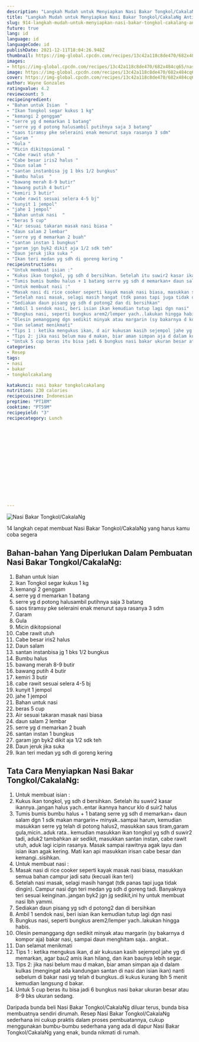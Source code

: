 ```yaml
---
description: "Langkah Mudah untuk Menyiapkan Nasi Bakar Tongkol/CakalaNg Anti Gagal"
title: "Langkah Mudah untuk Menyiapkan Nasi Bakar Tongkol/CakalaNg Anti Gagal"
slug: 914-langkah-mudah-untuk-menyiapkan-nasi-bakar-tongkol-cakalang-anti-gagal
future: true
lang: id
language: id
languageCode: id
publishDate: 2021-12-11T18:04:26.948Z 
thumbnail: https://img-global.cpcdn.com/recipes/13c42a118c8de470/682x484cq65/nasi-bakar-tongkolcakalang-foto-resep-utama.webp
images:
- https://img-global.cpcdn.com/recipes/13c42a118c8de470/682x484cq65/nasi-bakar-tongkolcakalang-foto-resep-utama.webp
image: https://img-global.cpcdn.com/recipes/13c42a118c8de470/682x484cq65/nasi-bakar-tongkolcakalang-foto-resep-utama.webp
cover: https://img-global.cpcdn.com/recipes/13c42a118c8de470/682x484cq65/nasi-bakar-tongkolcakalang-foto-resep-utama.webp
author: Wayne Gonzales
ratingvalue: 4.2
reviewcount: 5
recipeingredient:
- "Bahan untuk Isian  "
- "Ikan Tongkol segar kukus 1 kg"
- "kemangi 2 genggam"
- "serre yg d memarkan 1 batang"
- "serre yg d potong halusambil putihnya saja 3 batang"
- "saos tiramsy pke seleraini enak menurut saya rasanya 3 sdm"
- "Garam "
- "Gula "
- "Micin dikitopsional "
- "Cabe rawit utuh "
- "Cabe besar iris2 halus "
- "Daun salam "
- "santan instanbisa jg 1 bks 1/2 bungkus"
- "Bumbu halus  "
- "bawang merah 8-9 butir"
- "bawang putih 4 butir"
- "kemiri 3 butir"
- "cabe rawit sesuai selera 4-5 bj"
- "kunyit 1 jempol"
- "jahe 1 jempol"
- "Bahan untuk nasi  "
- "beras 5 cup"
- "Air sesuai takaran masak nasi biasa "
- "daun salam 2 lembar"
- "serre yg d memarkan 2 buah"
- "santan instan 1 bungkus"
- "garam jgn byk2 dikit aja 1/2 sdk teh"
- "Daun jeruk jika suka "
- "Ikan teri medan yg sdh di goreng kering "
recipeinstructions:
- "Untuk membuat isian :"
- "Kukus ikan tongkol, yg sdh d bersihkan. Setelah itu suwir2 kasar ikannya..jangan halus yach..entar ikannya hancur klo d suir2 halus"
- "Tumis bumis bumbu halus + 1 batang serre yg sdh d memarkan+ daun salam dgn 1 sdk makan margarin+ minyak..sampai harum, kemudian masukkan serre yg telah di potong halus2, masukkan saus tiram,garam gula,micin..aduk rata.. kemudian masukkan ikan tongkol yg sdh d suwir2 tadi, aduk2 tambahkan air sedikit, masukkan santan instan, cabe rawit utuh, aduk lagi icipin rasanya. Masak sampai rawitnya agak layu dan isian ikan agak kering. Mati kan api masukkan irisan cabe besar dan kemangi..sisihkan."
- "Untuk membuat nasi :"
- "Masak nasi di rice cooker seperti kayak masak nasi biasa, masukkan semua bahan campur jadi satu (kecuali ikan teri)"
- "Setelah nasi masak, selagi masih hangat (tdk panas tapi juga tidak dingin). Campur nasi dgn teri medan yg sdh d goreng tadi. Banyaknya teri sesuai keinginan..jangan byk2 jgn jg sedikit,ini hy untuk membuat nasi lbh yammi."
- "Sediakan daun pisang yg sdh d potong2 dan di bersihkan"
- "Ambil 1 sendok nasi, beri isian ikan kemudian tutup lagi dgn nasi"
- "Bungkus nasi, seperti bungkus arem2/lemper yach..lakukan hingga habis."
- "Olesin pemanggang dgn sedikit minyak atau margarin (sy bakarnya d kompor aja) bakar nasi, sampai daun menghitam saja.. angkat.."
- "Dan selamat menikmati"
- "Tips 1 : ketika mengukus ikan, d air kukusan kasih sejempol jahe yg di memarkan, agar bau2 amis ikan hilang, dan ikan baunya lebih segar."
- "Tips 2: jika nasi belum mau d makan, biar aman simpan aja d dalam kulkas (mengingat ada kandungan santan di nasi dan isian ikan) nanti sebelum di bakar nasi yg telah d bungkus..di kukus kurang lbh 5 menit kemudian langsung d bakar."
- "Untuk 5 cup beras itu bisa jadi 6 bungkus nasi bakar ukuran besar atau 8-9 bks ukuran sedang."
categories:
- Resep
tags:
- nasi
- bakar
- tongkolcakalang

katakunci: nasi bakar tongkolcakalang 
nutrition: 230 calories
recipecuisine: Indonesian
preptime: "PT18M"
cooktime: "PT59M"
recipeyield: "3"
recipecategory: Lunch


     
    
    
    
    
    
    
    
    
    
    
      
    
---
```



![Nasi Bakar Tongkol/CakalaNg](https://img-global.cpcdn.com/recipes/13c42a118c8de470/682x484cq65/nasi-bakar-tongkolcakalang-foto-resep-utama.webp)

14 langkah cepat membuat  Nasi Bakar Tongkol/CakalaNg yang harus kamu coba segera

<!--inarticleads1-->

## Bahan-bahan Yang Diperlukan Dalam Pembuatan Nasi Bakar Tongkol/CakalaNg:

1. Bahan untuk Isian  
1. Ikan Tongkol segar kukus 1 kg
1. kemangi 2 genggam
1. serre yg d memarkan 1 batang
1. serre yg d potong halusambil putihnya saja 3 batang
1. saos tiramsy pke seleraini enak menurut saya rasanya 3 sdm
1. Garam 
1. Gula 
1. Micin dikitopsional 
1. Cabe rawit utuh 
1. Cabe besar iris2 halus 
1. Daun salam 
1. santan instanbisa jg 1 bks 1/2 bungkus
1. Bumbu halus  
1. bawang merah 8-9 butir
1. bawang putih 4 butir
1. kemiri 3 butir
1. cabe rawit sesuai selera 4-5 bj
1. kunyit 1 jempol
1. jahe 1 jempol
1. Bahan untuk nasi  
1. beras 5 cup
1. Air sesuai takaran masak nasi biasa 
1. daun salam 2 lembar
1. serre yg d memarkan 2 buah
1. santan instan 1 bungkus
1. garam jgn byk2 dikit aja 1/2 sdk teh
1. Daun jeruk jika suka 
1. Ikan teri medan yg sdh di goreng kering 



<!--inarticleads2-->

## Tata Cara Menyiapkan Nasi Bakar Tongkol/CakalaNg:

1. Untuk membuat isian :
1. Kukus ikan tongkol, yg sdh d bersihkan. Setelah itu suwir2 kasar ikannya..jangan halus yach..entar ikannya hancur klo d suir2 halus
1. Tumis bumis bumbu halus + 1 batang serre yg sdh d memarkan+ daun salam dgn 1 sdk makan margarin+ minyak..sampai harum, kemudian masukkan serre yg telah di potong halus2, masukkan saus tiram,garam gula,micin..aduk rata.. kemudian masukkan ikan tongkol yg sdh d suwir2 tadi, aduk2 tambahkan air sedikit, masukkan santan instan, cabe rawit utuh, aduk lagi icipin rasanya. Masak sampai rawitnya agak layu dan isian ikan agak kering. Mati kan api masukkan irisan cabe besar dan kemangi..sisihkan.
1. Untuk membuat nasi :
1. Masak nasi di rice cooker seperti kayak masak nasi biasa, masukkan semua bahan campur jadi satu (kecuali ikan teri)
1. Setelah nasi masak, selagi masih hangat (tdk panas tapi juga tidak dingin). Campur nasi dgn teri medan yg sdh d goreng tadi. Banyaknya teri sesuai keinginan..jangan byk2 jgn jg sedikit,ini hy untuk membuat nasi lbh yammi.
1. Sediakan daun pisang yg sdh d potong2 dan di bersihkan
1. Ambil 1 sendok nasi, beri isian ikan kemudian tutup lagi dgn nasi
1. Bungkus nasi, seperti bungkus arem2/lemper yach..lakukan hingga habis.
1. Olesin pemanggang dgn sedikit minyak atau margarin (sy bakarnya d kompor aja) bakar nasi, sampai daun menghitam saja.. angkat..
1. Dan selamat menikmati
1. Tips 1 : ketika mengukus ikan, d air kukusan kasih sejempol jahe yg di memarkan, agar bau2 amis ikan hilang, dan ikan baunya lebih segar.
1. Tips 2: jika nasi belum mau d makan, biar aman simpan aja d dalam kulkas (mengingat ada kandungan santan di nasi dan isian ikan) nanti sebelum di bakar nasi yg telah d bungkus..di kukus kurang lbh 5 menit kemudian langsung d bakar.
1. Untuk 5 cup beras itu bisa jadi 6 bungkus nasi bakar ukuran besar atau 8-9 bks ukuran sedang.




Daripada bunda beli  Nasi Bakar Tongkol/CakalaNg  diluar terus, bunda  bisa membuatnya sendiri dirumah. Resep  Nasi Bakar Tongkol/CakalaNg  sederhana ini cukup praktis dalam proses pembuatannya, cukup menggunakan bumbu-bumbu sederhana yang ada di dapur  Nasi Bakar Tongkol/CakalaNg  yang enak, bunda nikmati di rumah.
